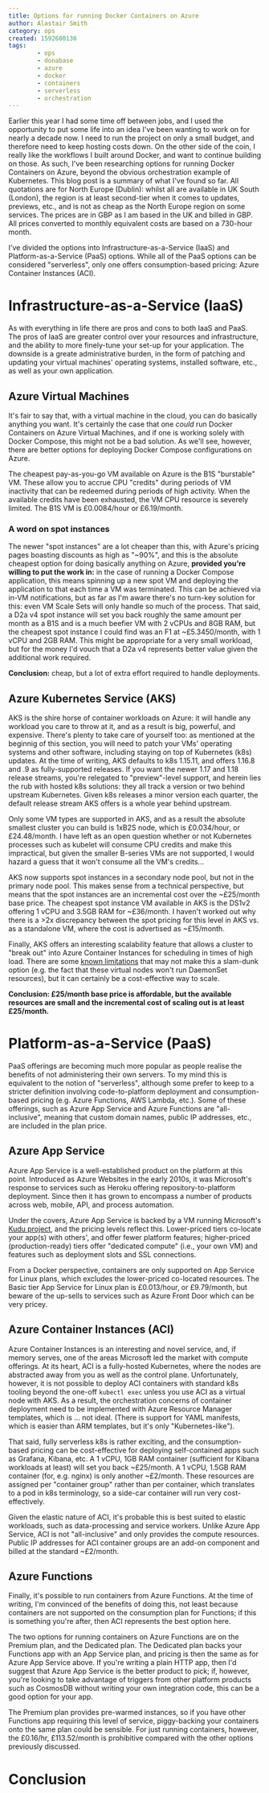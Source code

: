 ```yaml
---
title: Options for running Docker Containers on Azure
author: Alastair Smith
category: ops
created: 1592600136
tags:
        - ops
        - donabase
        - azure
        - docker
        - containers
        - serverless
        - orchestration
---
```


Earlier this year I had some time off between jobs, and I used the opportunity
to put some life into an idea I've been wanting to work on for nearly a decade
now. I need to run the project on only a small budget, and therefore need to
keep hosting costs down. On the other side of the coin, I really like the
workflows I built around Docker, and want to continue building on those. As
such, I've been researching options for running Docker Containers on Azure,
beyond the obvious orchestration example of Kubernetes. This blog post is a
summary of what I've found so far. All quotations are for North Europe (Dublin):
whilst all are available in UK South (London), the region is at least
second-tier when it comes to updates, previews, etc., and is not as cheap as the
North Europe region on some services. The prices are in GBP as I am based in the
UK and billed in GBP. All prices converted to monthly equivalent costs are based
on a 730-hour month.

I've divided the options into Infrastructure-as-a-Service (IaaS) and
Platform-as-a-Service (PaaS) options. While all of the PaaS options can be
considered "serverless", only one offers consumption-based pricing: Azure
Container Instances (ACI).

# Infrastructure-as-a-Service (IaaS)

As with everything in life there are pros and cons to both IaaS and PaaS. The
pros of IaaS are greater control over your resources and infrastructure, and the
ability to more finely-tune your set-up for your application. The downside is a
greate administrative burden, in the form of patching and updating your virtual
machines' operating systems, installed software, etc., as well as your own
application.

## Azure Virtual Machines

It's fair to say that, with a virtual machine in the cloud, you can do basically
anything you want. It's certainly the case that one _could_ run Docker
Containers on Azure Virtual Machines, and if one is working solely with
Docker Compose, this might not be a bad solution. As we'll see, however, there
are better options for deploying Docker Compose configurations on Azure.

The cheapest pay-as-you-go VM available on Azure is the B1S "burstable" VM.
These allow you to accrue CPU "credits" during periods of VM inactivity that can
be redeemed during periods of high activity. When the available credits have been
exhausted, the VM CPU resource is severely limited. The B1S VM is £0.0084/hour or
£6.19/month.

### A word on spot instances

The newer "spot instances" are a lot cheaper than this, with Azure's pricing
pages boasting discounts as high as "~90%", and this is the absolute cheapest
option for doing basically anything on Azure, **provided you're willing to put
the work in:** in the case of running a Docker Compose application, this means
spinning up a new spot VM and deploying the application to that each time a VM
was terminated. This can be achieved via in-VM notifications, but as far as I'm
aware there's no turn-key solution for this: even VM Scale Sets will only handle
so much of the process. That said, a D2a v4 spot instance will set you back
roughly the same amount per month as a B1S and is a much beefier VM with 2 vCPUs
and 8GB RAM, but the cheapest spot instance I could find was an F1 at
~£5.3450/month, with 1 vCPU and 2GB RAM. This might be appropriate for a very
small workload, but for the money I'd vouch that a D2a v4 represents better
value given the additional work required.

**Conclusion:** cheap, but a lot of extra effort required to handle deployments.

## Azure Kubernetes Service (AKS)

AKS is the shire horse of container workloads on Azure: it will handle any
workload you care to throw at it, and as a result is big, powerful, and
expensive. There's plenty to take care of yourself too: as mentioned at the
beginnig of this section, you will need to patch your VMs' operating systems and
other software, including staying on top of Kubernetes (k8s) updates. At the
time of writing, AKS defaults to k8s 1.15.11, and offers 1.16.8 and .9 as
fully-supported releases. If you want the newer 1.17 and 1.18 release streams,
you're relegated to "preview"-level support, and herein lies the rub with hosted
k8s solutions: they all track a version or two behind upstream Kubernetes. Given
k8s releases a minor version each quarter, the default release stream AKS offers
is a whole year behind upstream.

Only some VM types are supported in AKS, and as a result the absolute smallest
cluster you can build is 1xB2S node, which is £0.034/hour, or £24.48/month. I
have left as an open question whether or not Kubernetes processes such as
kubelet will consume CPU credits and make this impractical, but given the
smaller B-series VMs are not supported, I would hazard a guess that it won't
consume all the VM's credits...

AKS now supports spot instances in a secondary node pool, but not in the primary
node pool. This makes sense from a technical perspective, but means that the
spot instances are an incremental cost over the ~£25/month base price. The
cheapest spot instance VM available in AKS is the DS1v2 offering 1 vCPU and
3.5GB RAM for ~£36/month. I haven't worked out why there is a >2x discrepancy
between the spot pricing for this level in AKS vs. as a standalone VM, where the
cost is advertised as ~£15/month.

Finally, AKS offers an interesting scalability feature that allows a cluster to
"break out" into Azure Container Instances for scheduling in times of high load.
There are some [known
limitations](https://docs.microsoft.com/en-gb/azure/aks/virtual-nodes-portal#known-limitations)
that may not make this a slam-dunk option (e.g. the fact that these virtual
nodes won't run DaemonSet resources), but it can certainly be a cost-effective
way to scale.

**Conclusion: £25/month base price is affordable, but the available resources
are small and the incremental cost of scaling out is at least £25/month.**

# Platform-as-a-Service (PaaS)

PaaS offerings are becoming much more popular as people realise the benefits of
not administering their own servers. To my mind this is equivalent to the notion
of "serverless", although some prefer to keep to a stricter definition involving
code-to-platform deployment and consumption-based pricing (e.g. Azure Functions,
AWS Lambda, etc.). Some of these offerings, such as Azure App Service and Azure
Functions are "all-inclusive", meaning that custom domain names, public IP
addresses, etc., are included in the plan price.

## Azure App Service

Azure App Service is a well-established product on the platform at this point.
Introduced as Azure Websites in the early 2010s, it was Microsoft's response to
services such as Heroku offering repository-to-platform deployment. Since then
it has grown to encompass a number of products across web, mobile, API, and
process automation.

Under the covers, Azure App Service is backed by a VM running Microsoft's [Kudu
project](https://github.com/projectkudu/kudu/), and the pricing levels reflect
this. Lower-priced tiers co-locate your app(s) with others', and offer fewer
platform features; higher-priced (production-ready) tiers offer "dedicated
compute" (i.e., your own VM) and features such as deployment slots and SSL
connections.

From a Docker perspective, containers are only supported on App Service for
Linux plans, which excludes the lower-priced co-located resources. The Basic
tier App Service for Linux plan is £0.013/hour, or £9.79/month, but beware of
the up-sells to services such as Azure Front Door which can be very pricey.

## Azure Container Instances (ACI)

Azure Container Instances is an interesting and novel service, and, if memory
serves, one of the areas Microsoft led the market with compute offerings. At its
heart, ACI is a fully-hosted Kubernetes, where the nodes are abstracted away
from you as well as the control plane. Unfortunately, however, it is not
possible to deploy ACI containers with standard k8s tooling beyond the one-off
`kubectl exec` unless you use ACI as a virtual node with AKS. As a result, the
orchestration concerns of container deployment need to be implemented with Azure
Resource Manager templates, which is ... not ideal. (There is support for YAML
manifests, which is easier than ARM templates, but it's only "Kubernetes-like").

That said, fully serverless k8s is rather exciting, and the consumption-based
pricing can be cost-effective for deploying self-contained apps such as Grafana,
Kibana, etc. A 1 vCPU, 1GB RAM container (sufficient for Kibana workloads at
least) will set you back ~£25/month. A 1 vCPU, 1.5GB RAM container (for, e.g.
nginx) is only another ~£2/month. These resources are assigned per "container
group" rather than per container, which translates to a pod in k8s terminology,
so a side-car container will run very cost-effectively.

Given the elastic nature of ACI, it's probable this is best suited to elastic
workloads, such as data-processing and service workers. Unlike Azure App
Service, ACI is not "all-inclusive" and only provides the compute resources.
Public IP addresses for ACI container groups are an add-on component and billed
at the standard ~£2/month.

## Azure Functions

Finally, it's possible to run containers from Azure Functions. At the time of
writing, I'm convinced of the benefits of doing this, not least because
containers are not supported on the consumption plan for Functions; if this is
something you're after, then ACI represents the best option here.

The two options for running containers on Azure Functions are on the Premium
plan, and the Dedicated plan. The Dedicated plan backs your Functions app with
an App Service plan, and pricing is then the same as for Azure App Service
above. If you're writing a plain HTTP app, then I'd suggest that Azure App
Service is the better product to pick; if, however, you're looking to take
advantage of triggers from other platform products such as CosmosDB without
writing your own integration code, this can be a good option for your app.

The Premium plan provides pre-warmed instances, so if you have other Functions
app requiring this level of service, piggy-backing your containers onto the same
plan could be sensible. For just running containers, however, the £0.16/hr,
£113.52/month is prohibitive compared with the other options previously
discussed.

# Conclusion
